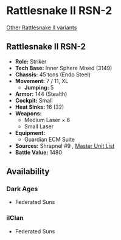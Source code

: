# Rattlesnake II RSN-2 

[Other Rattlesnake II variants](../rattlesnake_ii.md) 

## Rattlesnake II RSN-2 

- **Role:** Striker 
- **Tech Base:** Inner Sphere Mixed (3149) 
- **Chassis:** 45 tons (Endo Steel) 
- **Movement:** 7 / 11, XL 
  - **Jumping:** 5 
- **Armor:** 144 (Stealth) 
- **Cockpit:** Small 
- **Heat Sinks:** 16 (32) 
- **Weapons:** 
  - Medium Laser × 6 
  - Small Laser 
- **Equipment:** 
  - Guardian ECM Suite 
- **Sources:** Shrapnel #9 , [Master Unit List](http://masterunitlist.info/Unit/Details/9242) 
- **Battle Value:** 1480 

## Availability 

### Dark Ages 

- Federated Suns 

### ilClan 

- Federated Suns 

